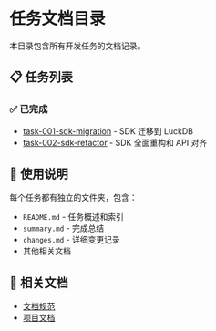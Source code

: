 # 任务文档目录

本目录包含所有开发任务的文档记录。

## 📋 任务列表

### ✅ 已完成

- [task-001-sdk-migration](./task-001-sdk-migration/) - SDK 迁移到 LuckDB
- [task-002-sdk-refactor](./task-002-sdk-refactor/) - SDK 全面重构和 API 对齐

## 📖 使用说明

每个任务都有独立的文件夹，包含：

- `README.md` - 任务概述和索引
- `summary.md` - 完成总结
- `changes.md` - 详细变更记录
- 其他相关文档

## 🔗 相关文档

- [文档规范](../../.cursorrules-documentation)
- [项目文档](../README.md)

